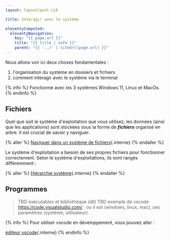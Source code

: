 ```yaml
---
layout: layout/post.njk

title: Interagir avec le système

eleventyComputed:
  eleventyNavigation:
    key: "{{ page.url }}"
    title: "{{ title | safe }}"
    parent: "{{ '../' | siteUrl(page.url) }}"
---
```


Nous allons voir ici deux choses fondamentales :

1. l'organisation du système en dossiers et fichiers
2. comment interagir avec le système via le terminal

{% info %}
Fonctionne avec les 3 systèmes Windows 11, Linux et MacOs.
{% endinfo %}

## Fichiers

Quel que soit le système d'exploitation que vous utilisez, les données (ainsi que les applications) sont stockées sous la forme de **_fichiers_** organisé en arbre. Il est crucial de savoir y naviguer.

{% aller %}
[Naviguer dans un système de fichiers](fichiers-navigation){.interne}
{% endaller %}

Le système d'exploitation a besoin de ses propres fichiers pour fonctionner correctement. Selon le système d'exploitations, ils sont rangés différemment :

{% aller %}
[Hiérarchie système](fichiers-système){.interne}
{% endaller %}

## Programmes

> TBD exécutables et bibliothèque (dll)
> TBD exemple de vscode <https://code.visualstudio.com/> : ou il est (windows, linux, mac), ses paramètres (système, utilisateur).

{% info %}
Pour utiliser vscode en développement, vous pouvez aller :

[éditeur vscode](/cours/coder-et-développer/bases-programmation/interpréteur/éditeur-vscode/){.interne}
{% endinfo %}
